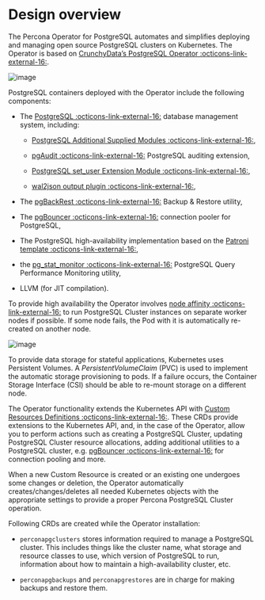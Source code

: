 # Design overview

The Percona Operator for PostgreSQL automates and simplifies
deploying and managing open source PostgreSQL clusters on Kubernetes.
The Operator is based on [CrunchyData’s PostgreSQL Operator :octicons-link-external-16:](https://access.crunchydata.com/documentation/postgres-operator/v5/).

![image](assets/images/pgo.svg)

PostgreSQL containers deployed with the Operator include the following components:

* The [PostgreSQL :octicons-link-external-16:](https://www.postgresql.org/) database management system, including:

    * [PostgreSQL Additional Supplied Modules :octicons-link-external-16:](https://www.postgresql.org/docs/current/contrib.html),

    * [pgAudit :octicons-link-external-16:](https://www.pgaudit.org/) PostgreSQL auditing extension,

    * [PostgreSQL set_user Extension Module :octicons-link-external-16:](https://github.com/pgaudit/set_user),

    * [wal2json output plugin :octicons-link-external-16:](https://github.com/eulerto/wal2json),

* The [pgBackRest :octicons-link-external-16:](https://pgbackrest.org/) Backup & Restore utility,

* The [pgBouncer :octicons-link-external-16:](http://pgbouncer.github.io/) connection pooler for PostgreSQL,

* The PostgreSQL high-availability implementation based on the [Patroni template :octicons-link-external-16:](https://patroni.readthedocs.io/),

* the [pg_stat_monitor :octicons-link-external-16:](https://github.com/percona/pg_stat_monitor/) PostgreSQL Query Performance Monitoring utility,

* LLVM (for JIT compilation).

To provide high availability the Operator involves [node affinity :octicons-link-external-16:](https://kubernetes.io/docs/concepts/configuration/assign-pod-node/#affinity-and-anti-affinity)
to run PostgreSQL Cluster instances on separate worker nodes if possible. If
some node fails, the Pod with it is automatically re-created on another node.

![image](assets/images/operator.svg)

To provide data storage for stateful applications, Kubernetes uses
Persistent Volumes. A *PersistentVolumeClaim* (PVC) is used to implement
the automatic storage provisioning to pods. If a failure occurs, the
Container Storage Interface (CSI) should be able to re-mount storage on
a different node.

The Operator functionality extends the Kubernetes API with [Custom Resources
Definitions :octicons-link-external-16:](https://kubernetes.io/docs/concepts/extend-kubernetes/api-extension/custom-resources/#customresourcedefinitions).
These CRDs provide extensions to the Kubernetes API, and, in the case of the
Operator, allow you to perform actions such as creating a PostgreSQL Cluster,
updating PostgreSQL Cluster resource allocations, adding additional utilities to
a PostgreSQL cluster, e.g. [pgBouncer :octicons-link-external-16:](https://www.pgbouncer.org/) for
connection pooling and more.

When a new Custom Resource is created or an existing one undergoes some changes
or deletion, the Operator automatically creates/changes/deletes all needed
Kubernetes objects with the appropriate settings to provide a proper Percona
PostgreSQL Cluster operation.

Following CRDs are created while the Operator installation:

* `perconapgclusters` stores information required to manage a PostgreSQL cluster.
This includes things like the cluster name, what storage and resource classes
to use, which version of PostgreSQL to run, information about how to maintain
a high-availability cluster, etc.

* `perconapgbackups` and `perconapgrestores` are in charge for making backups
    and restore them.

